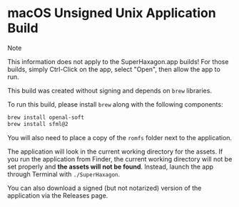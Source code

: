 # macOS Unsigned Unix Application Build

> [!NOTE]  
> This information does not apply to the SuperHaxagon.app builds!
> For those builds, simply Ctrl-Click on the app, select "Open", then allow the app to run.

This build was created without signing and depends on `brew` libraries.

To run this build, please install `brew` along with the following components:

```bash
brew install openal-soft
brew install sfml@2
```

You will also need to place a copy of the `romfs` folder next to the application.

The application will look in the current working directory for the assets. If you
run the application from Finder, the current working directory will not be set 
properly and **the assets will not be found**. Instead, launch the app through 
Terminal with `./SuperHaxagon`.

You can also download a signed (but not notarized) version of the application via
the Releases page.
